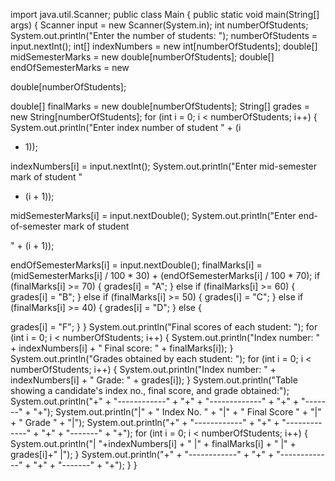 import java.util.Scanner;
public class Main {
public static void main(String[] args) {
Scanner input = new Scanner(System.in);
int numberOfStudents;
System.out.println("Enter the number of students: ");
numberOfStudents = input.nextInt();
int[] indexNumbers = new int[numberOfStudents];
double[] midSemesterMarks = new double[numberOfStudents];
double[] endOfSemesterMarks = new

double[numberOfStudents];

double[] finalMarks = new double[numberOfStudents];
String[] grades = new String[numberOfStudents];
for (int i = 0; i < numberOfStudents; i++) {
System.out.println("Enter index number of student " + (i

+ 1));

indexNumbers[i] = input.nextInt();
System.out.println("Enter mid-semester mark of student "

+ (i + 1));

midSemesterMarks[i] = input.nextDouble();
System.out.println("Enter end-of-semester mark of student

" + (i + 1));

endOfSemesterMarks[i] = input.nextDouble();
finalMarks[i] = (midSemesterMarks[i] / 100 * 30) +
(endOfSemesterMarks[i] / 100 * 70);
if (finalMarks[i] >= 70) {
grades[i] = "A";
} else if (finalMarks[i] >= 60) {
grades[i] = "B";
} else if (finalMarks[i] >= 50) {
grades[i] = "C";
} else if (finalMarks[i] >= 40) {
grades[i] = "D";
} else {

grades[i] = "F";
}
}
System.out.println("Final scores of each student: ");
for (int i = 0; i < numberOfStudents; i++) {
System.out.println("Index number: " + indexNumbers[i] + "
Final score: " + finalMarks[i]);
}
System.out.println("Grades obtained by each student: ");
for (int i = 0; i < numberOfStudents; i++) {
System.out.println("Index number: " + indexNumbers[i] + "
Grade: " + grades[i]);
}
System.out.println("Table showing a candidate's index no., final
score, and grade obtained:");
System.out.println("+" + "------------" + "+" + "-------------" +
"+" + "-------" + "+");
System.out.println("|" + " Index No. " + "|" + " Final Score " +
"|" + " Grade " + "|");
System.out.println("+" + "------------" + "+" + "-------------" +
"+" + "-------" + "+");
for (int i = 0; i < numberOfStudents; i++) {
System.out.println("| "+indexNumbers[i] + " |" + finalMarks[i] + "
|" + grades[i]+" |");
}
System.out.println("+" + "------------" + "+" + "-------------" +
"+" + "-------" + "+");
}
}
